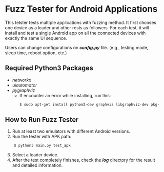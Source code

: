 # Fuzz Tester for Android Applications
This tetster tests multiple applications with fuzzing method. 
It first chooses one device as a leader and other rests as followers. 
For each test, it will install and test a single Android app on all the 
connected devices with exactly the same UI sequence. 

Users can change configurations on **_config.py_** file. (e.g., testing mode, 
sleep time, reboot option, etc.)


## Required Python3 Packages
- _networkx_
- _uiautomator_
- _pygraphviz_
  - If encounter an error while installing, run this:
    ```sh
    $ sudo apt-get install python3-dev graphviz libgraphviz-dev pkg-config
    ```

## How to Run Fuzz Tester
1. Run at least two emulators with different Android versions. 
2. Run the tester with APK path:
```sh
    $ python3 main.py test_apk
```
3. Select a leader device. 
4. After the test completely finishes, check the **_log_** directory for
the result and detailed information. 




